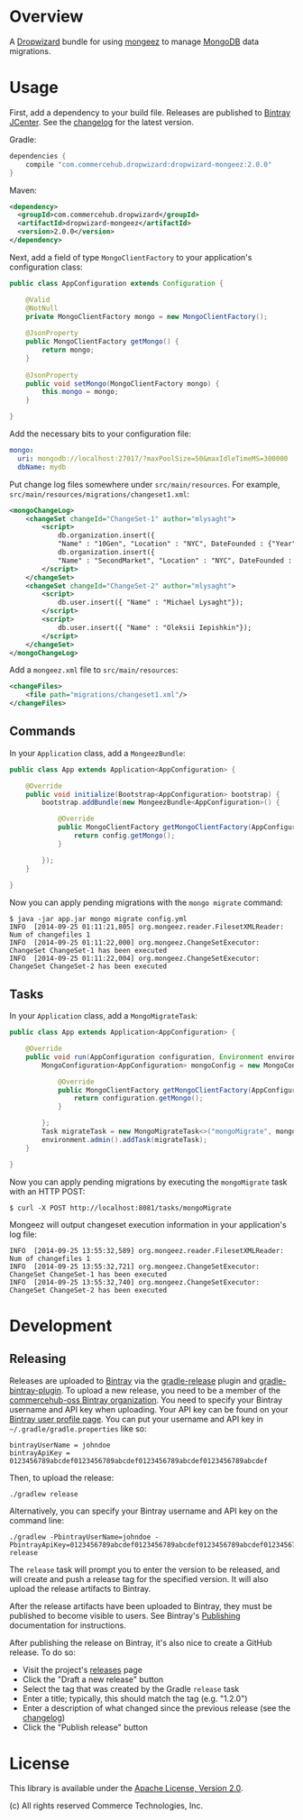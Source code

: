 # Overview

A [Dropwizard](http://dropwizard.io/) bundle for using [mongeez](https://github.com/secondmarket/mongeez) to manage
[MongoDB](http://www.mongodb.org/) data migrations.


# Usage

First, add a dependency to your build file.  Releases are published to
[Bintray JCenter](https://bintray.com/bintray/jcenter).  See the [changelog](CHANGES.md) for the latest version.

Gradle:

```groovy
dependencies {
    compile "com.commercehub.dropwizard:dropwizard-mongeez:2.0.0"
}
```

Maven:

```xml
<dependency>
  <groupId>com.commercehub.dropwizard</groupId>
  <artifactId>dropwizard-mongeez</artifactId>
  <version>2.0.0</version>
</dependency>
```

Next, add a field of type `MongoClientFactory` to your application's configuration class:

```java
public class AppConfiguration extends Configuration {

    @Valid
    @NotNull
    private MongoClientFactory mongo = new MongoClientFactory();
    
    @JsonProperty
    public MongoClientFactory getMongo() {
        return mongo;
    }
    
    @JsonProperty
    public void setMongo(MongoClientFactory mongo) {
        this.mongo = mongo;
    }

}
```

Add the necessary bits to your configuration file:

```yaml
mongo:
  uri: mongodb://localhost:27017/?maxPoolSize=50&maxIdleTimeMS=300000
  dbName: mydb
```

Put change log files somewhere under `src/main/resources`. For example, `src/main/resources/migrations/changeset1.xml`:

```xml
<mongoChangeLog>
    <changeSet changeId="ChangeSet-1" author="mlysaght">
        <script>
            db.organization.insert({
            "Name" : "10Gen", "Location" : "NYC", DateFounded : {"Year":2008, "Month":01, "day":01}});
            db.organization.insert({
            "Name" : "SecondMarket", "Location" : "NYC", DateFounded : {"Year":2004, "Month":5, "day":4}});
        </script>
    </changeSet>
    <changeSet changeId="ChangeSet-2" author="mlysaght">
        <script>
            db.user.insert({ "Name" : "Michael Lysaght"});
        </script>
        <script>
            db.user.insert({ "Name" : "Oleksii Iepishkin"});
        </script>
    </changeSet>
</mongoChangeLog>
```

Add a `mongeez.xml` file to `src/main/resources`:

```xml
<changeFiles>
    <file path="migrations/changeset1.xml"/>
</changeFiles>
```


## Commands

In your `Application` class, add a `MongeezBundle`:

```java
public class App extends Application<AppConfiguration> {

    @Override
    public void initialize(Bootstrap<AppConfiguration> bootstrap) {
        bootstrap.addBundle(new MongeezBundle<AppConfiguration>() {

            @Override
            public MongoClientFactory getMongoClientFactory(AppConfiguration config) {
                return config.getMongo();
            }

        });
    }
    
}
```

Now you can apply pending migrations with the `mongo migrate` command:

```
$ java -jar app.jar mongo migrate config.yml
INFO  [2014-09-25 01:11:21,805] org.mongeez.reader.FilesetXMLReader: Num of changefiles 1
INFO  [2014-09-25 01:11:22,000] org.mongeez.ChangeSetExecutor: ChangeSet ChangeSet-1 has been executed
INFO  [2014-09-25 01:11:22,004] org.mongeez.ChangeSetExecutor: ChangeSet ChangeSet-2 has been executed
```


## Tasks

In your `Application` class, add a `MongoMigrateTask`:

```java
public class App extends Application<AppConfiguration> {

    @Override
    public void run(AppConfiguration configuration, Environment environment) throws Exception {
        MongoConfiguration<AppConfiguration> mongoConfig = new MongoConfiguration<AppConfiguration>() {

            @Override
            public MongoClientFactory getMongoClientFactory(AppConfiguration configuration) {
                return configuration.getMongo();
            }

        };
        Task migrateTask = new MongoMigrateTask<>("mongoMigrate", mongoConfig, configuration);
        environment.admin().addTask(migrateTask);
    }

}
```

Now you can apply pending migrations by executing the `mongoMigrate` task with an HTTP POST:

```
$ curl -X POST http://localhost:8081/tasks/mongoMigrate
```

Mongeez will output changeset execution information in your application's log file:

```
INFO  [2014-09-25 13:55:32,589] org.mongeez.reader.FilesetXMLReader: Num of changefiles 1
INFO  [2014-09-25 13:55:32,721] org.mongeez.ChangeSetExecutor: ChangeSet ChangeSet-1 has been executed
INFO  [2014-09-25 13:55:32,740] org.mongeez.ChangeSetExecutor: ChangeSet ChangeSet-2 has been executed
```


# Development

## Releasing
Releases are uploaded to [Bintray](https://bintray.com/) via the
[gradle-release](https://github.com/townsfolk/gradle-release) plugin and
[gradle-bintray-plugin](https://github.com/bintray/gradle-bintray-plugin). To upload a new release, you need to be a
member of the [commercehub-oss Bintray organization](https://bintray.com/commercehub-oss). You need to specify your
Bintray username and API key when uploading. Your API key can be found on your
[Bintray user profile page](https://bintray.com/profile/edit). You can put your username and API key in
`~/.gradle/gradle.properties` like so:

    bintrayUserName = johndoe
    bintrayApiKey = 0123456789abcdef0123456789abcdef0123456789abcdef0123456789abcdef

Then, to upload the release:

    ./gradlew release

Alternatively, you can specify your Bintray username and API key on the command line:

    ./gradlew -PbintrayUserName=johndoe -PbintrayApiKey=0123456789abcdef0123456789abcdef0123456789abcdef0123456789abcdef release

The `release` task will prompt you to enter the version to be released, and will create and push a release tag for the
specified version. It will also upload the release artifacts to Bintray.

After the release artifacts have been uploaded to Bintray, they must be published to become visible to users. See
Bintray's [Publishing](https://bintray.com/docs/uploads/uploads_publishing.html) documentation for instructions.

After publishing the release on Bintray, it's also nice to create a GitHub release. To do so:
*   Visit the project's [releases](https://github.com/commercehub-oss/dropwizard-mongeez/releases) page
*   Click the "Draft a new release" button
*   Select the tag that was created by the Gradle `release` task
*   Enter a title; typically, this should match the tag (e.g. "1.2.0")
*   Enter a description of what changed since the previous release (see the [changelog](CHANGES.md))
*   Click the "Publish release" button

# License
This library is available under the [Apache License, Version 2.0](http://www.apache.org/licenses/LICENSE-2.0).

(c) All rights reserved Commerce Technologies, Inc.
